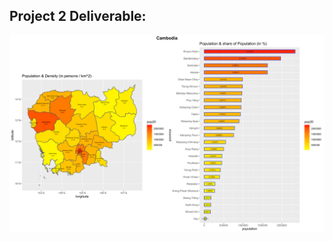 ## Project 2 Deliverable:
![](https://raw.githubusercontent.com/dloumeau/data100repository/main/Screen%20Shot%202021-03-05%20at%209.57.02%20AM.png)
